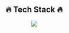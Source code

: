 ## <div align="center">🔥 Tech Stack 🔥</div>



<div align="center"> <img src="https://img.shields.io/badge/Python-3766AB?style=flat-square&logo=Python&logoColor=white"/></a> </div>

<!--
**hyeon3730/hyeon3730** is a ✨ _special_ ✨ repository because its `README.md` (this file) appears on your GitHub profile.

Here are some ideas to get you started:

- 🔭 I’m currently working on ...
- 🌱 I’m currently learning ...
- 👯 I’m looking to collaborate on ...
- 🤔 I’m looking for help with ...
- 💬 Ask me about ...
- 📫 How to reach me: ...
- 😄 Pronouns: ...
- ⚡ Fun fact: ...
-->
